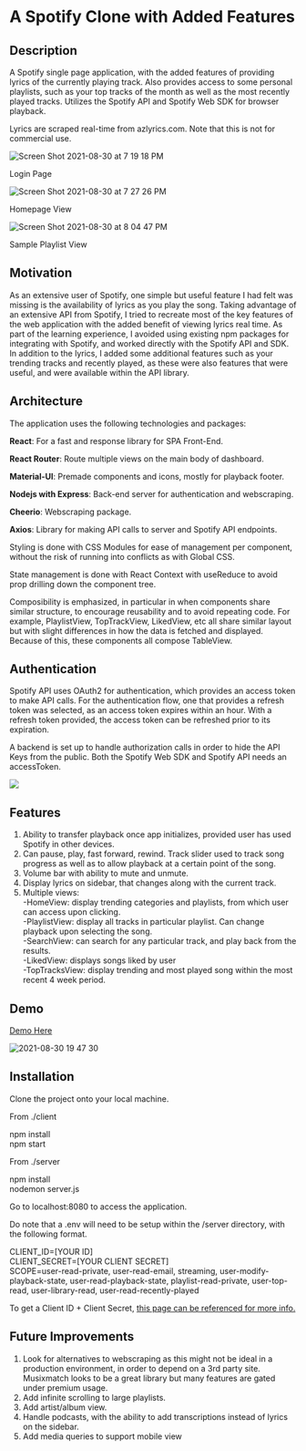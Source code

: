 # A Spotify Clone with Added Features

## Description
A Spotify single page application, with the added features of providing lyrics of the currently playing track. Also provides access to some personal playlists,
such as your top tracks of the month as well as the most recently played tracks. Utilizes the Spotify API and Spotify Web SDK for browser playback.

Lyrics are scraped real-time from azlyrics.com. Note that this is not for commercial use. 

![Screen Shot 2021-08-30 at 7 19 18 PM](https://user-images.githubusercontent.com/6644815/131443819-27d3e913-cf24-4cd7-ab8a-455adb8ba03c.png)

Login Page
    
![Screen Shot 2021-08-30 at 7 27 26 PM](https://user-images.githubusercontent.com/6644815/131440549-22f650e1-3d39-4cb9-a724-c61bfb8cc83e.png)

Homepage View

![Screen Shot 2021-08-30 at 8 04 47 PM](https://user-images.githubusercontent.com/6644815/131440580-cc13fd83-6215-47cf-afe9-c966f1962260.png)

Sample Playlist View

## Motivation
As an extensive user of Spotify, one simple but useful feature I had felt was missing is the availability of lyrics as you play the song. Taking advantage of an
extensive API from Spotify, I tried to recreate most of the key features of the web application with the added benefit of viewing lyrics real time. As part of the 
learning experience, I avoided using existing npm packages for integrating with Spotify, and worked directly with the Spotify API and SDK. In addition to the lyrics,
I added some additional features such as your trending tracks and recently played, as these were also features that were useful, and were available within the API library.


## Architecture
The application uses the following technologies and packages:

**React**: For a fast and response library for SPA Front-End.

**React Router**: Route multiple views on the main body of dashboard.

**Material-UI**: Premade components and icons, mostly for playback footer.

**Nodejs with Express**: Back-end server for authentication and webscraping.

**Cheerio**: Webscraping package.

**Axios**: Library for making API calls to server and Spotify API endpoints.

Styling is done with CSS Modules for ease of management per component, without the risk of running into conflicts as with Global CSS.

State management is done with React Context with useReduce to avoid prop drilling down the component tree.

Composibility is emphasized, in particular in when components share similar structure, to encourage reusability and to avoid repeating code. 
For example, PlaylistView, TopTrackView, LikedView, etc all share similar layout but with slight differences in how the data is fetched and displayed. 
Because of this, these components all compose TableView. 

## Authentication

Spotify API uses OAuth2 for authentication, which provides an access token to make API calls. For the authentication flow, one that provides a refresh
token was selected, as an access token expires within an hour. With a refresh token provided, the access token can be refreshed prior to its expiration.

A backend is set up to handle authorization calls in order to hide the API Keys from the public. Both the Spotify Web SDK and Spotify API needs an accessToken.

![](https://developer.spotify.com/assets/AuthG_AuthoriztionCode.png)

## Features

1. Ability to transfer playback once app initializes, provided user has used Spotify in other devices.
2. Can pause, play, fast forward, rewind. Track slider used to track song progress as well as to allow playback at a certain point of the song.
3. Volume bar with ability to mute and unmute.
4. Display lyrics on sidebar, that changes along with the current track.
5. Multiple views:\
    -HomeView: display trending categories and playlists, from which user can access upon clicking.\
    -PlaylistView: display all tracks in particular playlist. Can change playback upon selecting the song.\
    -SearchView: can search for any particular track, and play back from the results.\
    -LikedView: displays songs liked by user\
    -TopTracksView: display trending and most played song within the most recent 4 week period.


## Demo
[Demo Here](https://www.youtube.com/watch?v=8FEpgTdSGag&ab_channel=JinmingHu)

![2021-08-30 19 47 30](https://user-images.githubusercontent.com/6644815/131443643-9bbbb4d1-7717-4f91-a2ec-05a53b656630.gif)

## Installation

Clone the project onto your local machine.

From ./client 

npm install\
npm start

From ./server

npm install\
nodemon server.js

Go to localhost:8080 to access the application.

Do note that a .env will need to be setup within the /server directory, with the following format.

CLIENT_ID=[YOUR ID]\
CLIENT_SECRET=[YOUR CLIENT SECRET]\
SCOPE=user-read-private, user-read-email, streaming, user-modify-playback-state, user-read-playback-state, playlist-read-private, user-top-read, user-library-read, user-read-recently-played

To get a Client ID + Client Secret, [this page can be referenced for more info.](https://developer.spotify.com/documentation/general/guides/app-settings/)

## Future Improvements

1. Look for alternatives to webscraping as this might not be ideal in a production environment, in order to depend on a 3rd party site. Musixmatch
looks to be a great library but many features are gated under premium usage.
2. Add infinite scrolling to large playlists. 
3. Add artist/album view. 
4. Handle podcasts, with the ability to add transcriptions instead of lyrics on the sidebar.
5. Add media queries to support mobile view



 
